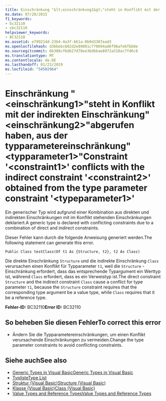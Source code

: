 ```yaml
---
title: Einschränkung "&lt;einschränkung1&gt;"steht in Konflikt mit der indirekten Einschränkung"&lt;einschränkung2&gt;"abgerufen haben, aus der typparametereinschränkung"&lt;typparameter1&gt;"
ms.date: 07/20/2015
f1_keywords:
- bc32110
- vbc32110
helpviewer_keywords:
- BC32110
ms.assetid: e799214d-23b4-4a3f-b61a-0b9d3387ead3
ms.openlocfilehash: d36bebc602d2e89081c770694ad6f96afe6fbb8e
ms.sourcegitcommit: 6b308cf6d627d78ee36dbbae8972a310ac7fd6c8
ms.translationtype: MT
ms.contentlocale: de-DE
ms.lasthandoff: 01/23/2019
ms.locfileid: "54502964"
---
```

# <a name="constraint-ltconstraint1gt-conflicts-with-the-indirect-constraint-ltconstraint2gt-obtained-from-the-type-parameter-constraint-lttypeparameter1gt"></a><span data-ttu-id="bedd5-102">Einschränkung "&lt;einschränkung1&gt;"steht in Konflikt mit der indirekten Einschränkung"&lt;einschränkung2&gt;"abgerufen haben, aus der typparametereinschränkung"&lt;typparameter1&gt;"</span><span class="sxs-lookup"><span data-stu-id="bedd5-102">Constraint '&lt;constraint1&gt;' conflicts with the indirect constraint '&lt;constraint2&gt;' obtained from the type parameter constraint '&lt;typeparameter1&gt;'</span></span>
<span data-ttu-id="bedd5-103">Ein generischer Typ wird aufgrund einer Kombination aus direkten und indirekten Einschränkungen mit im Konflikt stehenden Einschränkungen deklariert.</span><span class="sxs-lookup"><span data-stu-id="bedd5-103">A generic type is declared with conflicting constraints due to a combination of direct and indirect constraints.</span></span>  
  
 <span data-ttu-id="bedd5-104">Dieser Fehler kann durch die folgende Anweisung generiert werden.</span><span class="sxs-lookup"><span data-stu-id="bedd5-104">The following statement can generate this error.</span></span>  
  
 `Public Class testClass(Of t1 As {Structure, t2}, t2 As Class)`  
  
 <span data-ttu-id="bedd5-105">Die direkte Einschränkung `Structure` und die indirekte Einschränkung `Class` verursachen einen Konflikt für Typparameter `t1`, weil die `Structure` -Einschränkung erfordert, dass das entsprechende Typargument ein Werttyp ist, während `Class` erfordert, dass es ein Verweistyp ist.</span><span class="sxs-lookup"><span data-stu-id="bedd5-105">The direct constraint `Structure` and the indirect constraint `Class` cause a conflict for type parameter `t1`, because the `Structure` constraint requires that the corresponding type argument be a value type, while `Class` requires that it be a reference type.</span></span>  
  
 <span data-ttu-id="bedd5-106">**Fehler-ID:** BC32110</span><span class="sxs-lookup"><span data-stu-id="bedd5-106">**Error ID:** BC32110</span></span>  
  
## <a name="to-correct-this-error"></a><span data-ttu-id="bedd5-107">So beheben Sie diesen Fehler</span><span class="sxs-lookup"><span data-stu-id="bedd5-107">To correct this error</span></span>  
  
-   <span data-ttu-id="bedd5-108">Ändern Sie die Typparametereinschränkungen, um einen Konflikt verursachende Einschränkungen zu vermeiden.</span><span class="sxs-lookup"><span data-stu-id="bedd5-108">Change the type parameter constraints to avoid conflicting constraints.</span></span>  
  
## <a name="see-also"></a><span data-ttu-id="bedd5-109">Siehe auch</span><span class="sxs-lookup"><span data-stu-id="bedd5-109">See also</span></span>

- [<span data-ttu-id="bedd5-110">Generic Types in Visual Basic</span><span class="sxs-lookup"><span data-stu-id="bedd5-110">Generic Types in Visual Basic</span></span>](../../visual-basic/programming-guide/language-features/data-types/generic-types.md)
- [<span data-ttu-id="bedd5-111">Typliste</span><span class="sxs-lookup"><span data-stu-id="bedd5-111">Type List</span></span>](../../visual-basic/language-reference/statements/type-list.md)
- [<span data-ttu-id="bedd5-112">Struktur (Visual Basic)</span><span class="sxs-lookup"><span data-stu-id="bedd5-112">Structure (Visual Basic)</span></span>](../../visual-basic/language-reference/statements/structure-statement.md)
- [<span data-ttu-id="bedd5-113">Klasse (Visual Basic)</span><span class="sxs-lookup"><span data-stu-id="bedd5-113">Class (Visual Basic)</span></span>](../../visual-basic/language-reference/statements/class-statement.md)
- [<span data-ttu-id="bedd5-114">Value Types and Reference Types</span><span class="sxs-lookup"><span data-stu-id="bedd5-114">Value Types and Reference Types</span></span>](../../visual-basic/programming-guide/language-features/data-types/value-types-and-reference-types.md)
